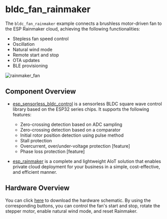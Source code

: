 # bldc_fan_rainmaker

The `bldc_fan_rainmaker` example connects a brushless motor-driven fan to the ESP Rainmaker cloud, achieving the following functionalities:

* Stepless fan speed control
* Oscillation
* Natural wind mode
* Remote start and stop
* OTA updates
* BLE provisioning

![rainmaker_fan](https://dl.espressif.com/AE/esp-iot-solution/esp_bldc_rainmaker.gif)

## Component Overview

* [esp_sensorless_bldc_control](https://components.espressif.com/components/espressif/esp_sensorless_bldc_control) is a sensorless BLDC square wave control library based on the ESP32 series chips. It supports the following features:
    * Zero-crossing detection based on ADC sampling
    * Zero-crossing detection based on a comparator
    * Initial rotor position detection using pulse method
    * Stall protection
    * Overcurrent, over/under-voltage protection [feature]
    * Phase loss protection [feature]

* [esp_rainmaker](https://components.espressif.com/components/espressif/esp_rainmaker) is a complete and lightweight AIoT solution that enables private cloud deployment for your business in a simple, cost-effective, and efficient manner.

## Hardware Overview

You can click [here](https://dl.espressif.com/AE/esp-iot-solution/bldc_fan_rainmaker_sch.pdf) to download the hardware schematic. By using the corresponding buttons, you can control the fan's start and stop, rotate the stepper motor, enable natural wind mode, and reset Rainmaker.
